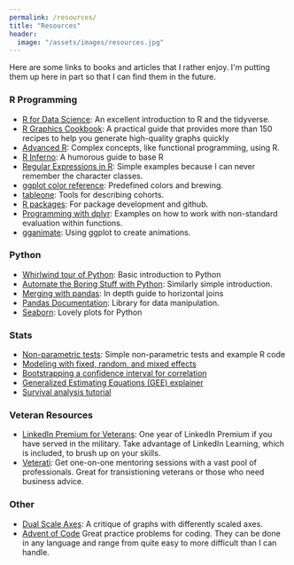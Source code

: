 ```yaml
---
permalink: /resources/
title: "Resources"
header:
  image: "/assets/images/resources.jpg"
---
```


Here are some links to books and articles that I rather enjoy. I'm putting them up here in part so that I can find them in the future.

### R Programming

* [R for Data Science](https://r4ds.had.co.nz/): An excellent introduction to R and the tidyverse.
* [R Graphics Cookbook](https://r-graphics.org/index.html): A practical guide that provides more than 150 recipes to help you generate high-quality graphs quickly
* [Advanced R](http://adv-r.had.co.nz/): Complex concepts, like functional programming, using R.
* [R Inferno](https://www.burns-stat.com/pages/Tutor/R_inferno.pdf): A humorous guide to base R
* [Regular Expressions in R](https://rstudio.com/wp-content/uploads/2016/09/RegExCheatsheet.pdf): Simple examples because I can never remember the character classes.
* [ggplot color reference](http://sape.inf.usi.ch/quick-reference/ggplot2/colour): Predefined colors and brewing.
* [tableone](https://cran.r-project.org/web/packages/tableone/vignettes/introduction.html): Tools for describing cohorts.
* [R packages](http://r-pkgs.had.co.nz/): For package development and github.
* [Programming with dplyr](https://cran.r-project.org/web/packages/dplyr/vignettes/programming.html): Examples on how to work with non-standard evaluation within functions.
* [gganimate](https://cran.r-project.org/web/packages/gganimate/vignettes/gganimate.html): Using ggplot to create animations.

### Python

* [Whirlwind tour of Python](https://jakevdp.github.io/WhirlwindTourOfPython/): Basic introduction to Python
* [Automate the Boring Stuff with Python](https://automatetheboringstuff.com/#toc): Similarly simple introduction.
* [Merging with pandas](https://stackoverflow.com/questions/53645882/pandas-merging-101): In depth guide to horizontal joins
* [Pandas Documentation](https://pandas.pydata.org/pandas-docs/stable/index.html): Library for data manipulation.
* [Seaborn](https://seaborn.pydata.org/index.html): Lovely plots for Python

### Stats

* [Non-parametric tests](http://www.stat.umn.edu/geyer/old03/5102/notes/rank.pdf): Simple non-parametric tests and example R code
* [Modeling with fixed, random, and mixed effects](https://rlbarter.github.io/Practical-Statistics/2017/03/03/fixed-mixed-and-random-effects/)
* [Bootstrapping a confidence interval for correlation](https://blog.methodsconsultants.com/posts/understanding-bootstrap-confidence-interval-output-from-the-r-boot-package/)
* [Generalized Estimating Equations (GEE) explainer](https://rlbarter.github.io/Practical-Statistics/2017/05/10/generalized-estimating-equations-gee/)
* [Survival analysis tutorial](https://www.emilyzabor.com/tutorials/survival_analysis_in_r_tutorial.html)


### Veteran Resources

* [LinkedIn Premium for Veterans](https://www.linkedin.com/help/linkedin/answer/14803/linkedin-for-veterans-free-premium-career-subscription-and-eligibility?lang=en): One year of LinkedIn Premium if you have served in the military. Take advantage of LinkedIn Learning, which is included, to brush up on your skills.
* [Veterati](https://www.veterati.com/): Get one-on-one mentoring sessions with a vast pool of professionals. Great for transistioning veterans or those who need business advice.

### Other

* [Dual Scale Axes](http://www.perceptualedge.com/articles/visual_business_intelligence/dual-scaled_axes.pdf): A critique of graphs with differently scaled axes. 
* [Advent of Code](http://adventofcode.com) Great practice problems for coding. They can be done in any language and range from quite easy to more difficult than I can handle.
